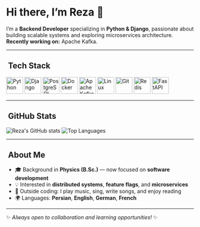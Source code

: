 # Hi there, I’m Reza 👋

I’m a **Backend Developer** specializing in **Python & Django**, passionate about building scalable systems and exploring microservices architecture.  
**Recently working on:** Apache Kafka.

---

## ​ Tech Stack

<p align="left">
  <img src="https://cdn.jsdelivr.net/gh/devicons/devicon/icons/python/python-original.svg" alt="Python" width="45" height="45"/>
  <img src="https://cdn.jsdelivr.net/gh/devicons/devicon/icons/django/django-plain.svg" alt="Django" width="45" height="45"/>
  <img src="https://cdn.jsdelivr.net/gh/devicons/devicon/icons/postgresql/postgresql-original.svg" alt="PostgreSQL" width="45" height="45"/>
  <img src="https://cdn.jsdelivr.net/gh/devicons/devicon/icons/docker/docker-original.svg" alt="Docker" width="45" height="45"/>
  <img src="https://cdn.jsdelivr.net/gh/devicons/devicon/icons/apachekafka/apachekafka-original.svg" alt="Apache Kafka" width="45" height="45"/>
  <img src="https://cdn.jsdelivr.net/gh/devicons/devicon/icons/linux/linux-original.svg" alt="Linux" width="45" height="45"/>
  <img src="https://cdn.jsdelivr.net/gh/devicons/devicon/icons/git/git-original.svg" alt="Git" width="45" height="45"/>
  <img src="https://cdn.jsdelivr.net/gh/devicons/devicon/icons/redis/redis-original.svg" alt="Redis" width="45" height="45"/>
  <img src="https://cdn.jsdelivr.net/gh/devicons/devicon/icons/fastapi/fastapi-original.svg" alt="FastAPI" width="45" height="45"/>
</p>


---

## ​ GitHub Stats

![Reza's GitHub stats](https://github-readme-stats.vercel.app/api?username=rezayadegari92&show_icons=true&theme=radical)
![Top Languages](https://github-readme-stats.vercel.app/api/top-langs/?username=rezayadegari92&layout=compact&theme=radical)

---

## ​ About Me

- 🎓 Background in **Physics (B.Sc.)** — now focused on **software development**
- 💡 Interested in **distributed systems**, **feature flags**, and **microservices**
- 🎵 Outside coding: I play music, sing, write songs, and enjoy reading
- 🌍 Languages: **Persian**, **English**, **German**, **French**

---
✨ *Always open to collaboration and learning opportunities!* ✨
